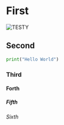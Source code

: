 # First
![TESTY](https://encrypted-tbn0.gstatic.com/images?q=tbn:ANd9GcSqQXCfw2Ulfrfe1xG2NGkSe7FOnT0h9AEjcQ&s)
## Second
``` python
print("Hello World")
```
### Third
#### Forth
##### Fifth
###### Sixth
